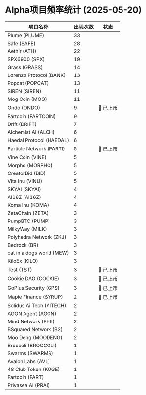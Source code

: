 # Alpha项目频率统计 (2025-05-20)

| 项目名称 | 出现次数 | 状态 |
| --- | --- | --- |
| Plume (PLUME) | 33 |  |
| Safe (SAFE) | 28 |  |
| Aethir (ATH) | 22 |  |
| SPX6900 (SPX) | 19 |  |
| Grass (GRASS) | 14 |  |
| Lorenzo Protocol (BANK) | 13 |  |
| Popcat (POPCAT) | 13 |  |
| SIREN (SIREN) | 11 |  |
| Mog Coin (MOG) | 11 |  |
| Ondo (ONDO) | 9 | 🔔 已上币 |
| Fartcoin (FARTCOIN) | 9 |  |
| Drift (DRIFT) | 7 |  |
| Alchemist AI (ALCH) | 6 |  |
| Haedal Protocol (HAEDAL) | 6 |  |
| Particle Network (PARTI) | 5 | 🔔 已上币 |
| Vine Coin (VINE) | 5 |  |
| Morpho (MORPHO) | 5 |  |
| CreatorBid (BID) | 5 |  |
| Vita Inu (VINU) | 5 |  |
| SKYAI (SKYAI) | 4 |  |
| AI16Z (AI16Z) | 4 |  |
| Koma Inu (KOMA) | 4 |  |
| ZetaChain (ZETA) | 3 |  |
| PumpBTC (PUMP) | 3 |  |
| MilkyWay (MILK) | 3 |  |
| Polyhedra Network (ZKJ) | 3 |  |
| Bedrock (BR) | 3 |  |
| cat in a dogs world (MEW) | 3 |  |
| KiloEx (KILO) | 3 |  |
| Test (TST) | 3 | 🔔 已上币 |
| Cookie DAO (COOKIE) | 3 | 🔔 已上币 |
| GoPlus Security (GPS) | 3 | 🔔 已上币 |
| Maple Finance (SYRUP) | 2 | 🔔 已上币 |
| Solidus Ai Tech (AITECH) | 2 |  |
| AGON Agent (AGON) | 2 |  |
| Mind Network (FHE) | 2 |  |
| BSquared Network (B2) | 2 |  |
| Moo Deng (MOODENG) | 2 |  |
| Broccoli (BROCCOLI) | 1 |  |
| Swarms (SWARMS) | 1 |  |
| Avalon Labs (AVL) | 1 |  |
| 48 Club Token (KOGE) | 1 |  |
| Fartcoin (FART) | 1 |  |
| Privasea AI (PRAI) | 1 |  |

